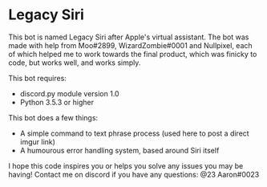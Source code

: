 # Legacy Siri

This bot is named Legacy Siri after Apple's virtual assistant. The bot was made with help from Moo#2899, WizardZombie#0001 and Nullpixel, each of which helped me to work towards the final product, which was finicky to code, but works well, and works simply.

This bot requires: 

- discord.py module version 1.0 
- Python 3.5.3 or higher

This bot does a few things:

- A simple command to text phrase process (used here to post a direct imgur link)
- A humourous error handling system, based around Siri itself

I hope this code inspires you or helps you solve any issues you may be having! Contact me on discord if you have any questions: @23 Aaron#0023
